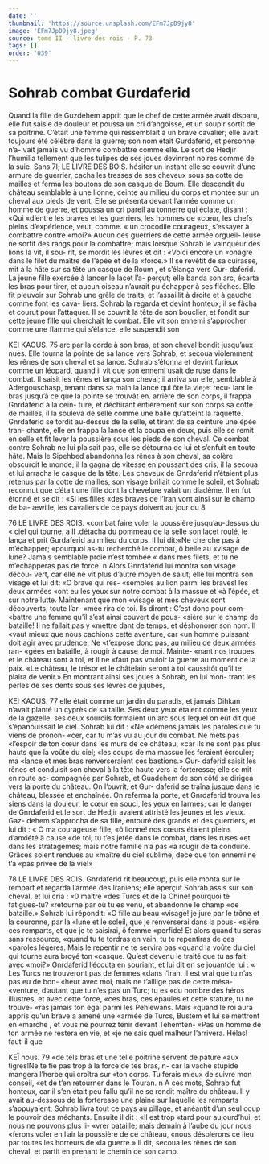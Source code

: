 ```yaml
---
date: ''
thumbnail: 'https://source.unsplash.com/EFm7JpD9jy8'
image: 'EFm7JpD9jy8.jpeg'
source: tome II - livre des rois - P. 73
tags: []
order: '039'
---
```


# Sohrab combat Gurdaferid

Quand la fille de Guzdehem apprit que le chef de cette armée avait disparu, elle fut saisie de douleur et poussa un cri d’angoisse, et un soupir sortit de
sa poitrine. C’était une femme qui ressemblait à un
brave cavalier; elle avait toujours été célèbre dans la
guerre; son nom était Gurdaferid, et personne n’a-
vait jamais vu d’homme combattre comme elle. Le sort de Hedjir l’humilia tellement que les tulipes de
ses joues devinrent noires comme de la suie. Sans
7l; LE LIVRE DES BOIS.
hésiter un instant elle se couvrit d’une armure de
guerrier, cacha les tresses de ses cheveux sous sa cotte de mailles et ferma les boutons de son casque de Boum. Elle descendit du château semblable à une lionne, ceinte au milieu du corps et montée sur un cheval aux pieds de vent. Elle se présenta devant l’armée comme un homme de guerre, et poussa un
cri pareil au tonnerre qui éclate, disant : «Qui «d’entre les braves et les guerriers, les hommes de «cœur, les chefs pleins d’expérience, veut, comme.
« un crocodile courageux, s’essayer à combattre contre «moi?» Aucun des guerriers de cette armée orgueil- leuse ne sortit des rangs pour la combattre; mais
lorsque Sohrab le vainqueur des lions la vit, il sou- rit, se mordit les lèvres et dit : «Voici encore un «onagre dans le filet du maître de l’épée et de la
«force.» Il se revêtit de sa cuirasse, mit à la hâte
sur sa tête un casque de Roum , et s’élança vers Gur-
daferid. La jeune fille exercée à lancer le lacet l’a-
perçut; elle banda son arc, écarta les bras pour tirer,
et aucun oiseau n’aurait pu échapper à ses flèches.
Elle fit pleuvoir sur Sohrab une grêle de traits, et l’assaillit à droite et à gauche comme font les cava-
liers. Sohrab la regarda et devint honteux; il se fâcha et courut pour l’attaquer. Il se couvrit la tête
de son bouclier, et fondit sur cette jeune fille qui cherchait le combat. Elle vit son ennemi s’approcher comme une flamme qui s’élance, elle suspendit son

KEI KAOUS. 75 arc par la corde à son bras, et son cheval bondit
jusqu’aux nues. Elle tourna la pointe de sa lance vers Sohrab, et secoua violemment les rênes de son cheval et sa lance. Sohrab s’étonna et devint furieux comme
un léopard, quand il vit que son ennemi usait de ruse dans le combat. Il saisit les rênes et lança son cheval; il arriva sur elle, semblable à Adergouschasp, tenant dans sa main la lance qui ôte la vie;et recu- lant le bras jusqu’à ce que la pointe se trouvât en.
arrière de son corps, il frappa Gnrdaferid à la cein- ture, et déchirant entièrement sur son corps sa cotte
de mailles, il la souleva de selle comme une balle qu’atteint la raquette. Gnrdaferid se tordit au-dessus
de la selle, et tirant de sa ceinture une épée tran- chante, elle en frappa la lance et la coupa en deux, puis elle se remit en selle et fit lever la poussière sous les pieds de son cheval. Ce combat contre Sohrab ne lui plaisait pas, elle se détourna de lui et s’enfuit
en toute hâte. Mais le Sipehbed abandonna les rênes
à son cheval, sa colère obscurcit le monde; il la gagna de vitesse en poussant des cris, il la secoua et lui arracha le casque de la tête. Les cheveux de Gnrdaferid n’étaient plus retenus par la cotte de mailles, son visage brillait comme le soleil, et Sohrab reconnut que c’était une fille dont la chevelure valait
un diadème. Il en fut étonné et se dit : «Si les filles
«des braves de l’Iran vont ainsi sur le champ de ba- æwille, les cavaliers de ce pays doivent au jour du
8

76 LE LIVRE DES ROIS.
«combat faire voler la poussière jusqu’au-dessus du
« ciel qui tourne. a Il .détacha du pommeau de la selle son lacet roulé, le lança et prit Gurdaferid au milieu du corps. Il lui dit:«Ne cherche pas à m’échapper; «pourquoi as-tu recherché le combat, ô belle au «visage de lune? Jamais semblable proie n’est tombée
« dans mes filets, et tu ne m’échapperas pas de force. n
Alors Gnrdaferid lui montra son visage décou- vert, car elle ne vit plus d’autre moyen de salut; elle lui montra son visage et lui dit: «O brave qui res- «sembles au lion parmi les braves! les deux armées «ont eu les yeux sur notre combat à la massue et «à l’épée, et sur notre lutte. Maintenant que mon
«visage et mes cheveux sont découverts, toute l’ar-
«mée rira de toi. Ils diront : C’est donc pour com- «battre une femme qu’il s’est ainsi couvert de pous- «sière sur le champ de bataille! Il ne fallait pas y «mettre dant de temps, et déshonorer son nom. Il «vaut mieux que nous cachions cette aventure, car «un homme puissant doit agir avec prudence. Ne «t’expose donc pas, au milieu de deux armées ran-
«gées en bataille, à rougir à cause de moi. Mainte- «nant nos troupes et le château sont à toi, et il ne «faut pas vouloir la guerre au moment de la paix. «Le château, le trésor et le châtelain seront à toi «aussitôt qu’il te plaira de venir.»
En montrant ainsi ses joues à Sohrab, en lui mon- trant les perles de ses dents sous ses lèvres de jujubes,

KEI KAOUS. 77 elle était comme un jardin du paradis, et jamais
Dihkan n’avait planté un cyprès de sa taille. Ses
deux yeux étaient comme les yeux de la gazelle, ses deux sourcils formaient un arc sous lequel on eût dit que s’épanouissait le ciel. Sohrab lui dit : «Ne «démens jamais les paroles que tu viens de pronon- «cer, car tu m’as vu au jour du combat. Ne mets pas «l’espoir de ton cœur dans les murs de ce château,
«car ils ne sont pas plus hauts que la voûte du ciel; «les coups de ma massue les feraient écrouler; ma «lance et mes bras renverseraient ces bastions.» Gur- daferid saisit les rênes et conduisit son cheval à la tête haute vers la forteresse; elle se mit en route ac- compagnée par Sohrab, et Guadehem de son côté se dirigea vers la porte du château. On l’ouvrit, et Gur- daferid se traîna jusque dans le château, blessée et enchaînée. On referma la porte, et Gnrdaferid trouva
les siens dans la douleur, le cœur en souci, les yeux en larmes; car le danger de Gnrdaferid et le sort de Hedjir avaient attristé les jeunes et les vieux. Gaz- dehem s’approcha de sa fille, entouré des grands et
des guerriers, et lui dit : « O ma courageuse fille, «ô lionne! nos cœurs étaient pleins d’anxiété à cause
«de toi; tu t’es jetée dans le combat, dans les ruses «et dans les stratagèmes; mais notre famille n’a pas «à rougir de ta conduite. Grâces soient rendues au «maître du ciel sublime, dece que ton ennemi ne t’a «pas privée de la vie!»

78 LE LIVRE DES ROIS.
Gnrdaferid rit beaucoup, puis elle monta sur le
rempart et regarda l’armée des Iraniens; elle aperçut Sohrab assis sur son cheval, et lui cria : «0 maître «des Turcs et de la Chine! pourquoi te fatigues-tu? «retourne par où tu es venu, et abandonne le champ «de bataille.» Sohrab lui répondit: «O fille au beau «visage! je jure par le trône et la couronne, par la «lune et le soleil, que je renverserai dans la pous- «sière ces remparts, et que je te saisirai, ô femme «perfide! Et alors quand tu seras sans ressource, «quand tu te tordras en vain, tu te repentiras de ces «paroles légères. Mais le repentir ne te servira pas
«quand la voûte du ciel qui tourne aura broyé ton «casque. Qu’est devenu le traité que tu as fait avec «moi?»
Gnrdaferid l’écouta en souriant, et lui dit en se jouantde lui : « Les Turcs ne trouveront pas de femmes «dans l’Iran. Il est vrai que tu n’as pas eu de bon-
«heur avec moi, mais ne t’alllige pas de cette mésa- «venture, d’autant que tu n’es pas un Turc; tu es
«du nombre des héros illustres, et avec cette force, «ces bras, ces épaules et cette stature, tu ne trouve- «ras jamais ton égal parmi les Pehlewans. Mais «quand le roi aura appris qu’un brave a amené une «armée de Turcs, Bustem et lui se mettront en «marche , et vous ne pourrez tenir devant Tehemten- «Pas un homme de ton armée ne restera en vie, et «je ne sais quel malheur l’arrivera. Hélas! faut-il que

KEÏ nous. 79 «de tels bras et une telle poitrine servent de pâture
«aux tigreslNe te fie pas trop à la force de tes bras, n- car la vache stupide mangera l’herbe qui croîtra sur «ton corps. Tu ferais mieux de suivre mon conseil, «et de t’en retourner dans le Touran. n
A ces mots, Sohrab fut honteux, car il s’en était
peu fallu qu’il ne se rendit maître du château. Il y
avait au-dessous de la forteresse une plaine sur laquelle les remparts s’appuyaient; Sohrab livra tout
ce pays au pillage, et anéantit d’un seul coup le pouvoir des méchants. Ensuite il dit : «Il est trop «tard pour aujourd’hui, et nous ne pouvons plus li-
«vrer bataille; mais demain à l’aube du jour nous «ferons voler en l’air la poussière de ce château, «nous désolerons ce lieu par toutes les horreurs de «la guerre.» Il dit, secoua les rênes de son cheval, et partit en prenant le chemin de son camp.
